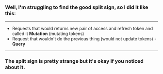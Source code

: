 ### Well, I'm struggling to find the good split sign, so I did it like this:
------
- Requests that would returns new pair of access and refresh token and called it **Mutation** (mutating tokens)
- Request that wouldn't do the previous thing (would not update tokens) - **Query**
------
### The split sign is pretty strange but it's okay if you noticed about it.
